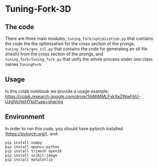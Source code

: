 # Tuning-Fork-3D

## The code
There are three main modules,  `tuning_fork/optimization.py` that contains the code the the optimization for the cross section of the prongs, `tuning_fork/gen_stl.py` that contains the code for generating an stl file (mesh) from the cross section of the prongs, and `tuning_fork/tuning_fork.py` that unify the whole process under one class names `TuningFork`.

## Usage
In this colab notebook we provide a usage example:
https://colab.research.google.com/drive/1jbMiMMLFxkXaZlNwFbU-UzglVcHeHYkd?usp=sharing


## Environment
In order to run this code, you should have pytorch installed (https://pytorch.org/), and:
```
pip install numpy
pip install opencv-python
pip install trimesh open3d
pip install scikit-image
pip install matplotlib
```
